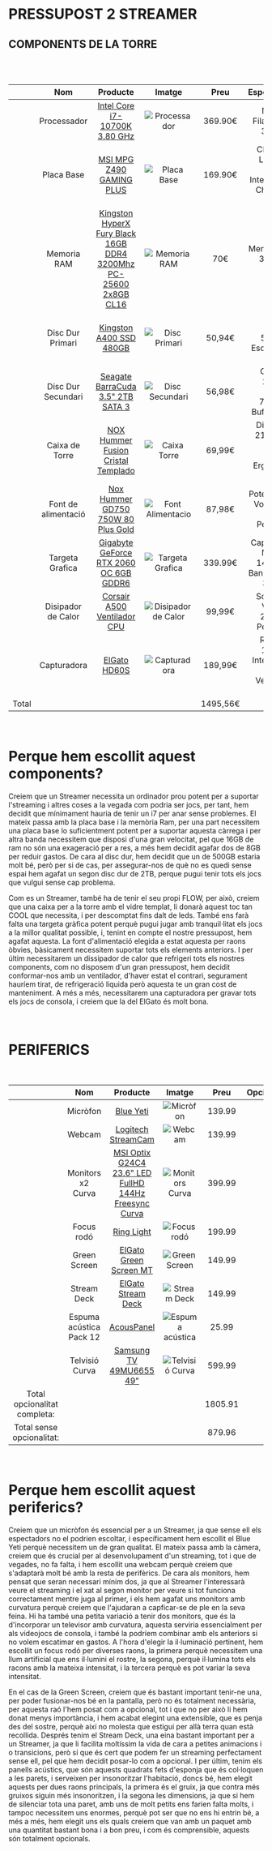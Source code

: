 # PRESSUPOST 2 STREAMER

<link href="https://fonts.googleapis.com/css2?family=Roboto+Mono:wght@200&display=swap" rel="stylesheet">

## COMPONENTS DE LA TORRE

<br/>
<br/>

|       |         Nom         |                                     Producte                                     |                         Imatge                        |   Preu   |                            Especificacions                           |
|:-----:|:-------------------:|:--------------------------------------------------------------------------------:|:-----------------------------------------------------:|:--------:|:--------------------------------------------------------------------:|
|       |     Processador     |                    [Intel Core i7-10700K 3.80 GHz](t.ly/3T4x)                    |      ![Processador](img/budget2/processador.png)      |  369.90€ |               Nuclis: 8,<br>Filaments: 16,<br>3.80 GHz               |
|       |      Placa Base     |                       [MSI MPG Z490 GAMING PLUS](t.ly/pXHu)                      |        ![Placa Base](img/budget2/placabase.png)       |  169.90€ | CPU Socket LGA 1200,<br>Grafica Integrada AMD,<br>Chipset Intel ZA90 |
|       |     Memoria RAM     | [Kingston HyperX Fury Black 16GB DDR4<br>3200Mhz PC-25600 2x8GB CL16](t.ly/dn4s) |          ![Memoria RAM](img/budget2/ram.png)          |    70€   |                  Memoria 16 GB,<br>3200MHz,<br>DDR4                  |
|       |   Disc Dur Primari  |                       [Kingston A400 SSD 480GB](t.ly/8LnM)                       |      ![Disc Primari](img/budget2/discprimari.png)     |  50,94€  |           480GB,<br>Lectura 500MB/s,<br>Escriptura 450 MB/s          |
|       |  Disc Dur Secundari |                  [Seagate BarraCuda 3.5" 2TB SATA 3](t.ly/jYPi)                  |    ![Disc Secundari](img/budget2/discsecundari.png)   |  56,98€  |       Capacitat: 2000GB,<br>Rotació: 7200RPM,<br>Buffer: 256MB       |
|       |    Caixa de Torre   |                  [NOX Hummer Fusion Cristal Templado](t.ly/csxF)                 |       ![Caixa Torre](img/budget2/caixatorre.png)      |  69,99€  |   Dimensions: 218 X 465 X 472 mm<br>Pes: 7kg<br>Ergonomia de Cables  |
|       | Font de alimentació |                  [Nox Hummer GD750 750W 80 Plus Gold](t.ly/m2vz)                 |  ![Font Alimentacio](img/budget2/fontalimentacio.png) |  87,98€  |          Potencia: 750W<br>Voltaje: 100-240V<br>Pes: 1,73kg          |
|       |   Targeta Grafica   |              [Gigabyte GeForce RTX 2060 OC 6GB<br>GDDR6](t.ly/nJSL)              |   ![Targeta Grafica](img/budget2/targetagrafica.png)  |  339.99€ |    Capacitat: 6GB<br>Memoria: 14000 MHz<br>Banda Memoria: 336GB/s    |
|       |  Disipador de Calor |                     [Corsair A500 Ventilador CPU](t.ly/yAnz)                     | ![Disipador de Calor](img/budget2/disipadorcalor.png) |  99,99€  |           Soroll: 36dB<br>Velocitat: 2400RPM<br>Pes: 1,46kg          |
|       |     Capturadora     |                             [ElGato HD60S](t.ly/seRY)                            |      ![Capturadora](img/budget2/caputuradora.png)     |  189,99€ |    Resolució: 1080p60<br>Interficie: USB 3.0<br>Velocitat: 60 Mbps   |
| Total |                     |                                                                                  |                                                       | 1495,56€ |                                                                      |

<br/>

# Perque hem escollit aquest components?
Creiem que un Streamer necessita un ordinador prou potent per a suportar l'streaming i altres coses a la vegada com podria ser jocs, per tant, hem decidit que mínimament hauria de tenir un i7 per anar sense problemes. El mateix passa amb la placa base i la memòria Ram, per una part necessitem una placa base lo suficientment potent per a suportar aquesta càrrega i per altra banda necessitem que disposi d'una gran velocitat, pel que 16GB de ram no són una exageració per a res, a més hem decidit agafar dos de 8GB per reduir gastos. De cara al disc dur, hem decidit que un de 500GB estaria molt bé, però per si de cas, per assegurar-nos de què no es quedi sense espai hem agafat un segon disc dur de 2TB, perque pugui tenir tots els jocs que vulgui sense cap problema.

Com es un Streamer, també ha de tenir el seu propi FLOW, per això, creiem que una caixa per a la torre amb el vidre templat, li donarà aquest toc tan COOL que necessita, i per descomptat fins dalt de leds. També ens farà falta una targeta gràfica potent perquè pugui jugar amb tranquil·litat els jocs a la millor qualitat possible, i, tenint en compte el nostre pressupost, hem agafat aquesta. La font d'alimentació elegida a estat aquesta per raons òbvies, bàsicament necessitem suportar tots els elements anteriors. I per últim necessitarem un dissipador de calor que refrigeri tots els nostres components, com no disposem d'un gran pressupost, hem decidit conformar-nos amb un ventilador, d'haver estat el contrari, segurament hauríem tirat, de refrigeració liquida però aquesta te un gran cost de manteniment. A més a més, necessitarem una capturadora per gravar tots els jocs de consola, i creiem que la del ElGato és molt bona.

<br/>

# PERIFERICS

<br/>

|                                   |            Nom           |                                    Producte                                      |                       Imatge                    |   Preu  | Opcionalitat |
|:---------------------------------:|:------------------------:|:--------------------------------------------------------------------------------:|:-----------------------------------------------:|:-------:|:------------:|
|                                   |         Micròfon         |                       [Blue Yeti](https://cutt.ly/ogSaQl1)                       |     ![Micròfon](img/budget2/microfon.png)       |  139.99 |      No      |
|                                   |          Webcam          |                   [Logitech StreamCam](https://cutt.ly/OgSaIWq)                  |      ![Webcam](img/budget2/webcam.png)          |  139.99 |      No      |
|                                   |     Monitors x2 Curva    | [MSI Optix G24C4 23.6" LED FullHD 144Hz Freesync Curva](https://cutt.ly/rgSaD3R) |  ![Monitors Curva](img/budget2/monitor.png)     |  399.99 |      No      |
|                                   |        Focus rodó        |                      [Ring Light](https://cutt.ly/JgSaGuD)                       |    ![Focus rodó](img/budget2/ringlight.png)     |  199.99 |      No      |
|                                   |       Green Screen       |                 [ElGato Green Screen MT](https://cutt.ly/kgFMFD4)                |   ![Green Screen](img/budget2/greenscreen.png)  |  149.99 |      Sí      |
|                                   |        Stream Deck       |                   [ElGato Stream Deck](https://cutt.ly/WgSaBkp)                  |    ![Stream Deck](img/budget2/streamdeck.png)   |  149.99 |      Sí      |
|                                   | Espuma acústica  Pack 12 |                       [AcousPanel](https://cutt.ly/zgSaMb5)                      | ![Espuma acústica](img/budget2/espuma.png)      |  25.99  |      Sí      |
|                                   |      Telvisió Curva      |                [Samsung TV 49MU6655 49"](https://cutt.ly/7gSa2sA)                |  ![Telvisió Curva](img/budget2/televisio.png)   |  599.99 |      Sí      |
|    Total opcionalitat completa:   |                          |                                                                                  |                                                 | 1805.91 |              |
|     Total sense opcionalitat:     |                          |                                                                                  |                                                 |  879.96 |              |

<br/>

# Perque hem escollit aquest periferics?
Creiem que un micròfon és essencial per a un Streamer, ja que sense ell els espectadors no el podrien escoltar, i específicament hem escollit el Blue Yeti perquè necessitem un de gran qualitat. El mateix passa amb la càmera, creiem que és crucial per al desenvolupament d'un streaming, tot i que de vegades, no fa falta, i hem escollit una webcam perquè creiem que s'adaptarà molt bé amb la resta de perifèrics. De cara als monitors, hem pensat que seran necessari mínim dos, ja que al Streamer l'interessarà veure el streaming i el xat al segon monitor per veure si tot funciona correctament mentre juga al primer, i els hem agafat uns monitors amb curvatura perquè creiem que l'ajudaran a capficar-se de ple en la seva feina. Hi ha també una petita variació a tenir dos monitors, que és la d'incorporar un televisor amb curvatura, aquesta serviria essencialment per als videojocs de consola, i també la podríem combinar amb els anteriors si no volem escatimar en gastos. A l'hora d'elegir la il·luminació pertinent, hem escollit un focus rodó per diverses raons, la primera perquè necessitem una llum artificial que ens il·lumini el rostre, la segona, perquè il·lumina tots els racons amb la mateixa intensitat, i la tercera perquè es pot variar la seva intensitat.

En el cas de la Green Screen, creiem que és bastant important tenir-ne una, per poder fusionar-nos bé en la pantalla, però no és totalment necessària, per aquesta raó l'hem posat com a opcional, tot i que no per això li hem donat menys importància, i hem acabat elegint una extensible, que es penja des del sostre, perquè així no molesta que estigui per allà terra quan està recollida. Després tenim el Stream Deck, una eina bastant important per a un Streamer, ja que li facilita moltíssim la vida de cara a petites animacions i o transicions, però sí que és cert que podem fer un streaming perfectament sense ell, pel que hem decidit posar-lo com a opcional. I per últim, tenim els panells acústics, que són aquests quadrats fets d'esponja que és col·loquen a les parets, i serveixen per insonoritzar l'habitació, doncs bé, hem elegit aquests per dues raons principals, la primera és el gruix, ja que contra més gruixos siguin més insonoritzen, i la segona les dimensions, ja que si hem de silenciar tota una paret, amb uns de molt petits ens farien falta molts, i tampoc necessitem uns enormes, perquè pot ser que no ens hi entrin bé, a més a més, hem elegit uns els quals creiem que van amb un paquet amb una quantitat bastant bona i a bon preu, i com és comprensible, aquests són totalment opcionals.
